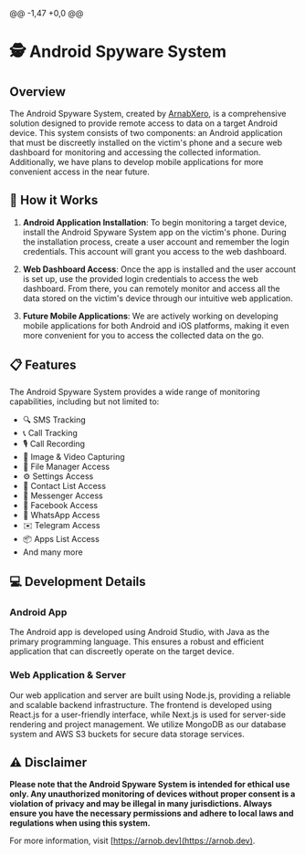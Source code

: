 @@ -1,47 +0,0 @@
# 🕵️ Android Spyware System

## Overview

The Android Spyware System, created by [ArnabXero](https://arnob.dev), is a comprehensive solution designed to provide remote access to data on a target Android device. This system consists of two components: an Android application that must be discreetly installed on the victim's phone and a secure web dashboard for monitoring and accessing the collected information. Additionally, we have plans to develop mobile applications for more convenient access in the near future.

## 🚀 How it Works

1. **Android Application Installation**: To begin monitoring a target device, install the Android Spyware System app on the victim's phone. During the installation process, create a user account and remember the login credentials. This account will grant you access to the web dashboard.

2. **Web Dashboard Access**: Once the app is installed and the user account is set up, use the provided login credentials to access the web dashboard. From there, you can remotely monitor and access all the data stored on the victim's device through our intuitive web application.

3. **Future Mobile Applications**: We are actively working on developing mobile applications for both Android and iOS platforms, making it even more convenient for you to access the collected data on the go.

## 📋 Features

The Android Spyware System provides a wide range of monitoring capabilities, including but not limited to:

- 🔍 SMS Tracking
- 📞 Call Tracking
- 🎙️ Call Recording
- 📸 Image & Video Capturing
- 📁 File Manager Access
- ⚙️ Settings Access
- 📇 Contact List Access
- 💬 Messenger Access
- 📘 Facebook Access
- 📱 WhatsApp Access
- ✉️ Telegram Access
- 📦 Apps List Access
- And many more

## 💻 Development Details

### Android App

The Android app is developed using Android Studio, with Java as the primary programming language. This ensures a robust and efficient application that can discreetly operate on the target device.

### Web Application & Server

Our web application and server are built using Node.js, providing a reliable and scalable backend infrastructure. The frontend is developed using React.js for a user-friendly interface, while Next.js is used for server-side rendering and project management. We utilize MongoDB as our database system and AWS S3 buckets for secure data storage services.

## ⚠️ Disclaimer

**Please note that the Android Spyware System is intended for ethical use only. Any unauthorized monitoring of devices without proper consent is a violation of privacy and may be illegal in many jurisdictions. Always ensure you have the necessary permissions and adhere to local laws and regulations when using this system.**

For more information, visit [https://arnob.dev](https://arnob.dev).
